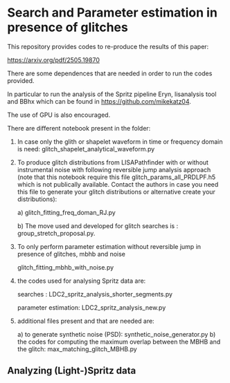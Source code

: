 # Search and Parameter estimation in presence of glitches


This repository provides codes to re-produce the results of this paper:

https://arxiv.org/pdf/2505.19870

There are some dependences that are needed in order to run the codes provided. 

In particular to run the analysis of the Spritz pipeline Eryn, lisanalysis tool and BBhx which can be found in https://github.com/mikekatz04.

The use of GPU is also encouraged. 

There are different notebook present in the folder:

1) In case only the glith or shapelet waveform in time or frequency domain is need:
   glitch_shapelet_analytical_waveform.py

2) To produce glitch distributions from LISAPathfinder with or without instrumental noise with following reversible jump analysis approach (note that this notebook require this file glitch_params_all_PRDLPF.h5 which is not publically available. Contact the authors in case you need this file to generate your glitch distributions or alternative create your distributions):

   a) glitch_fitting_freq_doman_RJ.py

   b) The move used and developed for glitch searches is : group_stretch_proposal.py.

3) To only perform parameter estimation without reversible jump in presence of glitches, mbhb and noise

   glitch_fitting_mbhb_with_noise.py

     
   
4) the codes used for analysing Spritz data are:

   searches : LDC2_spritz_analysis_shorter_segments.py

   parameter estimation:  LDC2_spritz_analysis_new.py 

5) additional files present and that are needed are:

   a) to generate synthetic noise (PSD): synthetic_noise_generator.py
   b) the codes for computing the maximum overlap between the MBHB and the glitch:  max_matching_glitch_MBHB.py

## Analyzing (Light-)Spritz data 



